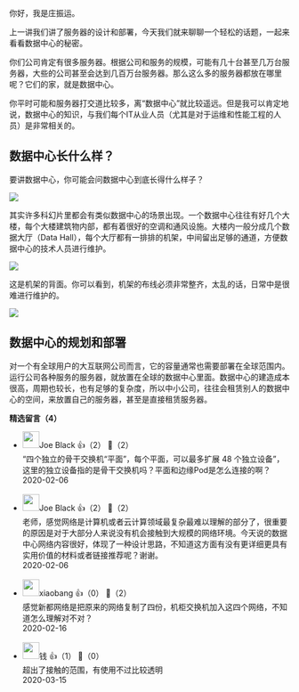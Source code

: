 你好，我是庄振运。

上一讲我们讲了服务器的设计和部署，今天我们就来聊聊一个轻松的话题，一起来看看数据中心的秘密。

你们公司肯定有很多服务器。根据公司和服务的规模，可能有几十台甚至几万台服务器，大些的公司甚至会达到几百万台服务器。那么这么多的服务器都放在哪里呢？它们的家，就是数据中心。

你平时可能和服务器打交道比较多，离“数据中心”就比较遥远。但是我可以肯定地说，数据中心的知识，与我们每个IT从业人员（尤其是对于运维和性能工程的人员）是非常相关的。

## 数据中心长什么样？

要讲数据中心，你可能会问数据中心到底长得什么样子？

![](https://static001.geekbang.org/resource/image/bb/45/bb828338451afc96bd56694422e25e45.png?wh=1142%2A571)

其实许多科幻片里都会有类似数据中心的场景出现。一个数据中心往往有好几个大楼，每个大楼建筑物内部，都有着很好的空调和通风设施。大楼内一般分成几个数据大厅（Data Hall），每个大厅都有一排排的机架，中间留出足够的通道，方便数据中心的技术人员进行维护。

![](https://static001.geekbang.org/resource/image/2b/0e/2b2ebaa87efdadd4f08ea5c2dfd05f0e.png?wh=1500%2A844)

这是机架的背面。你可以看到，机架的布线必须非常整齐，太乱的话，日常中是很难进行维护的。

![](https://static001.geekbang.org/resource/image/d5/ae/d580da6eb89261d102f994d8411542ae.png?wh=1142%2A642)

## 数据中心的规划和部署

对一个有全球用户的大互联网公司而言，它的容量通常也需要部署在全球范围内。运行公司各种服务的服务器，就放置在全球的数据中心里面。数据中心的建造成本很高，周期也较长，也有足够的复杂度，所以中小公司，往往会租赁别人的数据中心的空间，来放置自己的服务器，甚至是直接租赁服务器。
<div><strong>精选留言（4）</strong></div><ul>
<li><img src="https://static001.geekbang.org/account/avatar/00/10/0f/70/cdef7a3d.jpg" width="30px"><span>Joe Black</span> 👍（2） 💬（2）<div>“四个独立的骨干交换机“平面”，每个平面，可以最多扩展 48 个独立设备”，这里的独立设备指的是骨干交换机吗？平面和边缘Pod是怎么连接的啊？</div>2020-02-06</li><br/><li><img src="https://static001.geekbang.org/account/avatar/00/10/0f/70/cdef7a3d.jpg" width="30px"><span>Joe Black</span> 👍（2） 💬（2）<div>老师，感觉网络是计算机或者云计算领域最复杂最难以理解的部分了，很重要的原因是对于大部分人来说没有机会接触到大规模的网络环境。今天说的数据中心网络内容很好，体现了一种设计思路，不知道这方面有没有更详细更具有实用价值的材料或者链接推荐呢？谢谢。</div>2020-02-06</li><br/><li><img src="https://static001.geekbang.org/account/avatar/00/11/a9/84/c87b51ce.jpg" width="30px"><span>xiaobang</span> 👍（0） 💬（2）<div>感觉新都网络是把原来的网络复制了四份，机柜交换机加入这四个网络，不知道怎么理解对不对？</div>2020-02-16</li><br/><li><img src="https://static001.geekbang.org/account/avatar/00/0f/67/f4/9a1feb59.jpg" width="30px"><span>钱</span> 👍（1） 💬（0）<div>超出了接触的范围，有使用不过比较透明</div>2020-03-15</li><br/>
</ul>